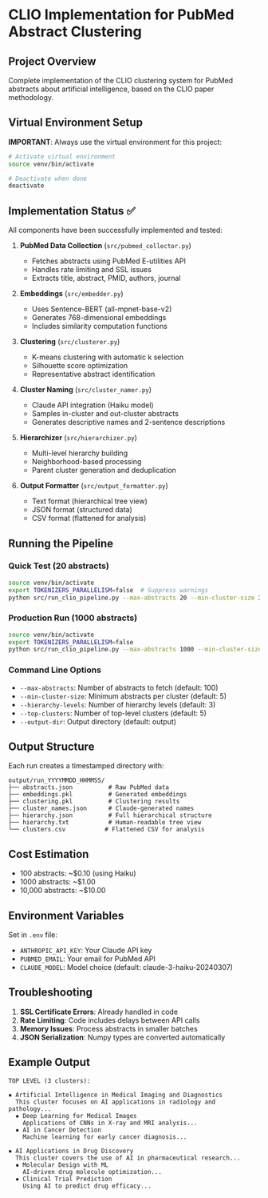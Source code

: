 # CLIO Implementation for PubMed Abstract Clustering

## Project Overview
Complete implementation of the CLIO clustering system for PubMed abstracts about artificial intelligence, based on the CLIO paper methodology.

## Virtual Environment Setup
**IMPORTANT**: Always use the virtual environment for this project:
```bash
# Activate virtual environment
source venv/bin/activate

# Deactivate when done
deactivate
```

## Implementation Status ✅
All components have been successfully implemented and tested:

1. **PubMed Data Collection** (`src/pubmed_collector.py`)
   - Fetches abstracts using PubMed E-utilities API
   - Handles rate limiting and SSL issues
   - Extracts title, abstract, PMID, authors, journal

2. **Embeddings** (`src/embedder.py`)
   - Uses Sentence-BERT (all-mpnet-base-v2) 
   - Generates 768-dimensional embeddings
   - Includes similarity computation functions

3. **Clustering** (`src/clusterer.py`)
   - K-means clustering with automatic k selection
   - Silhouette score optimization
   - Representative abstract identification

4. **Cluster Naming** (`src/cluster_namer.py`)
   - Claude API integration (Haiku model)
   - Samples in-cluster and out-cluster abstracts
   - Generates descriptive names and 2-sentence descriptions

5. **Hierarchizer** (`src/hierarchizer.py`)
   - Multi-level hierarchy building
   - Neighborhood-based processing
   - Parent cluster generation and deduplication

6. **Output Formatter** (`src/output_formatter.py`)
   - Text format (hierarchical tree view)
   - JSON format (structured data)
   - CSV format (flattened for analysis)

## Running the Pipeline

### Quick Test (20 abstracts)
```bash
source venv/bin/activate
export TOKENIZERS_PARALLELISM=false  # Suppress warnings
python src/run_clio_pipeline.py --max-abstracts 20 --min-cluster-size 3 --hierarchy-levels 2 --top-clusters 3
```

### Production Run (1000 abstracts)
```bash
source venv/bin/activate
export TOKENIZERS_PARALLELISM=false
python src/run_clio_pipeline.py --max-abstracts 1000 --min-cluster-size 10 --hierarchy-levels 3 --top-clusters 5
```

### Command Line Options
- `--max-abstracts`: Number of abstracts to fetch (default: 100)
- `--min-cluster-size`: Minimum abstracts per cluster (default: 5)
- `--hierarchy-levels`: Number of hierarchy levels (default: 3)
- `--top-clusters`: Number of top-level clusters (default: 5)
- `--output-dir`: Output directory (default: output)

## Output Structure
Each run creates a timestamped directory with:
```
output/run_YYYYMMDD_HHMMSS/
├── abstracts.json          # Raw PubMed data
├── embeddings.pkl          # Generated embeddings
├── clustering.pkl          # Clustering results
├── cluster_names.json      # Claude-generated names
├── hierarchy.json          # Full hierarchical structure
├── hierarchy.txt           # Human-readable tree view
└── clusters.csv           # Flattened CSV for analysis
```

## Cost Estimation
- 100 abstracts: ~$0.10 (using Haiku)
- 1000 abstracts: ~$1.00
- 10,000 abstracts: ~$10.00

## Environment Variables
Set in `.env` file:
- `ANTHROPIC_API_KEY`: Your Claude API key
- `PUBMED_EMAIL`: Your email for PubMed API
- `CLAUDE_MODEL`: Model choice (default: claude-3-haiku-20240307)

## Troubleshooting
1. **SSL Certificate Errors**: Already handled in code
2. **Rate Limiting**: Code includes delays between API calls
3. **Memory Issues**: Process abstracts in smaller batches
4. **JSON Serialization**: Numpy types are converted automatically

## Example Output
```
TOP LEVEL (3 clusters):

▪ Artificial Intelligence in Medical Imaging and Diagnostics
  This cluster focuses on AI applications in radiology and pathology...
  ▪ Deep Learning for Medical Images
    Applications of CNNs in X-ray and MRI analysis...
  ▪ AI in Cancer Detection
    Machine learning for early cancer diagnosis...

▪ AI Applications in Drug Discovery
  This cluster covers the use of AI in pharmaceutical research...
  ▪ Molecular Design with ML
    AI-driven drug molecule optimization...
  ▪ Clinical Trial Prediction
    Using AI to predict drug efficacy...
```